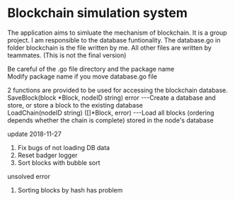 # Blockchain simulation system
The application aims to simluate the mechanism of blockchain. It is a group project. I am responsible to the database funtionality. The database.go in folder blockchain is the file written by me. All other files are written by teammates. (This is not the final version)
  
Be careful of the .go file directory and the package name  
Modify package name if you move database.go file  
  
2 functions are provided to be used for accessing the blockchain database.  
SaveBlock(block *Block, nodeID string) error ---Create a database and store, or store a block to the existing database  
LoadChain(nodeID string) ([]*Block, error) ---Load all blocks (ordering depends whether the chain is complete) stored in the node's database  
  
  
update 2018-11-27  
1. Fix bugs of not loading DB data  
2. Reset badger logger  
3. Sort blocks with bubble sort  

unsolved error
1. Sorting blocks by hash has problem
